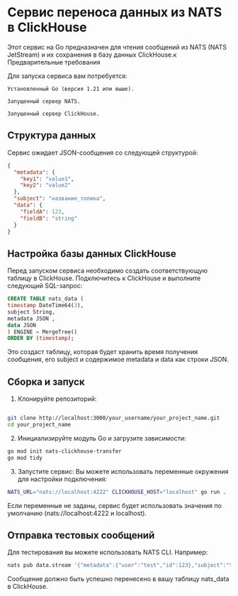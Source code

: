 # Сервис переноса данных из NATS в ClickHouse

Этот сервис на Go предназначен для чтения сообщений из NATS (NATS JetStream) и их сохранения в базу данных ClickHouse.к
Предварительные требования

Для запуска сервиса вам потребуется:

    Установленный Go (версия 1.21 или выше).

    Запущенный сервер NATS.

    Запущенный сервер ClickHouse.

## Структура данных

Сервис ожидает JSON-сообщения со следующей структурой:

```json
{
  "metadata": {
    "key1": "value1",
    "key2": "value2"
  },
  "subject": "название_топика",
  "data": {
    "fieldA": 123,
    "fieldB": "string"
  }
}
```

## Настройка базы данных ClickHouse

Перед запуском сервиса необходимо создать соответствующую таблицу в ClickHouse. Подключитесь к ClickHouse и выполните следующий SQL-запрос:

```sql
CREATE TABLE nats_data (
timestamp DateTime64(3),
subject String,
metadata JSON ,
data JSON
) ENGINE = MergeTree()
ORDER BY (timestamp);
```

Это создаст таблицу, которая будет хранить время получения сообщения, его subject и содержимое metadata и data как строки JSON.

## Сборка и запуск

1. Клонируйте репозиторий:

```bash

git clone http://localhost:3000/your_username/your_project_name.git
cd your_project_name

```

2. Инициализируйте модуль Go и загрузите зависимости:

```bash
go mod init nats-clickhouse-transfer
go mod tidy

```

3. Запустите сервис:
   Вы можете использовать переменные окружения для настройки подключения:

```bash
NATS_URL="nats://localhost:4222" CLICKHOUSE_HOST="localhost" go run .

```

Если переменные не заданы, сервис будет использовать значения по умолчанию (nats://localhost:4222 и localhost).

## Отправка тестовых сообщений

Для тестирования вы можете использовать NATS CLI. Например:

```bash
nats pub data.stream '{"metadata":{"user":"test","id":123},"subject":"test.subject","data":{"value":42}}'
```

Сообщение должно быть успешно перенесено в вашу таблицу nats_data в ClickHouse.
